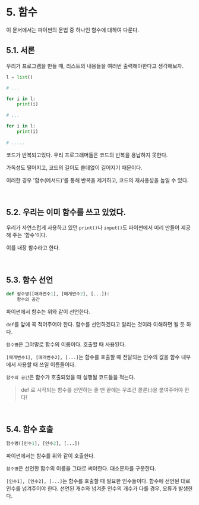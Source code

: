 # 5. 함수

이 문서에서는 파이썬의 문법 중 하나인 함수에 대하여 다룬다.

## 5.1. 서론

우리가 프로그램을 만들 때, 리스트의 내용들을 여러번 출력해야한다고 생각해보자.

```python
l = list()

# ...

for i in l:
    print(i)
  
# ...

for i in l:
    print(i)
    
# .....

```

코드가 반복되고있다. 우리 프로그래머들은 코드의 반복을 용납하지 못한다.

가독성도 떨어지고, 코드의 길이도 쓸데없이 길어지기 때문이다.

이러한 경우 '함수(메서드)'를 통해 반복을 제거하고, 코드의 재사용성을 높일 수 있다.

<br>

## 5.2. 우리는 이미 함수를 쓰고 있었다.

우리가 자연스럽게 사용하고 있던 `print()`나 `input()`도 파이썬에서 미리 만들어 제공해 주는 '함수'이다.

이를 내장 함수라고 한다.

<br>

## 5.3. 함수 선언

```python
def 함수명([매개변수1], [매개변수2], [...]):
    함수의 공간
```

파이썬에서 함수는 위와 같이 선언한다.

`def`를 앞에 꼭 적어주어야 한다. 함수를 선언하겠다고 알리는 것이라 이해하면 될 듯 하다.

`함수명`은 그야말로 함수의 이름이다. 호출할 때 사용된다.

`[매개변수1], [매개변수2], [...]`는 함수를 호출할 때 전달되는 인수의 값을 함수 내부에서 사용할 때 쓰일 이름들이다.

`함수의 공간`은 함수가 호출되었을 때 실행될 코드들을 적는다.

> def 로 시작되는 함수를 선언하는 줄 맨 끝에는 무조건 콜론(:)을 붙여주어야 한다!

<br>

## 5.4. 함수 호출

```python
함수명([인수1], [인수2], [...])
```

파이썬에서는 함수를 위와 같이 호출한다.

`함수명`은 선언한 함수의 이름을 그대로 써야한다. 대소문자를 구분한다.

`[인수1], [인수2], [...]`는 함수를 호출할 때 필요한 인수들이다. 함수에 선언된 대로 인수를 넘겨주어야 한다. 선언된 개수와 넘겨준 인수의 개수가 다를 경우, 오류가 발생한다.

<br>
